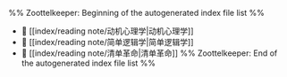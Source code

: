 %% Zoottelkeeper: Beginning of the autogenerated index file list  %%
- 📄 [[index/reading note/动机心理学|动机心理学]]
- 📄 [[index/reading note/简单逻辑学|简单逻辑学]]
- 📄 [[index/reading note/清单革命|清单革命]]
%% Zoottelkeeper: End of the autogenerated index file list  %%
